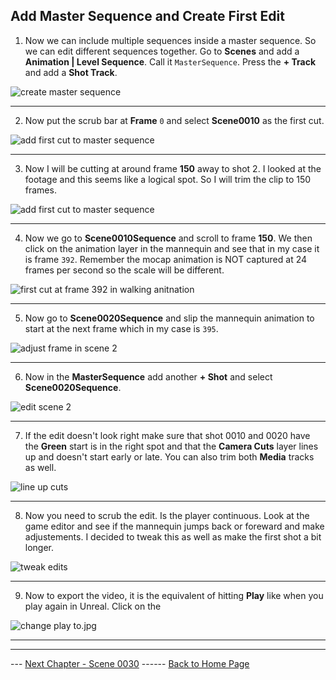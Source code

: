 ## Add Master Sequence and Create First Edit

1.  Now we can include multiple sequences inside a master sequence.  So we can edit different sequences together.  Go to **Scenes** and add a **Animation | Level Sequence**.  Call it `MasterSequence`.  Press the **+ Track** and add a **Shot Track**.

![create master sequence](../images/createMasterTrack.jpg)

***

2.  Now put the scrub bar at **Frame** `0` and select **Scene0010** as the first cut.

![add first cut to master sequence](../images/addFirstCut.jpg)

***

3.  Now I will be cutting at around frame **150** away to shot 2.  I looked at the footage and this seems like a logical spot.  So I will trim the clip to 150 frames.

![add first cut to master sequence](../images/150FramesLong.jpg)

***

4.  Now we go to **Scene0010Sequence** and scroll to frame **150**.  We then click on the animation layer in the mannequin and see that in my case it is frame `392`. Remember the mocap animation is NOT captured at 24 frames per second so the scale will be different.

![first cut at frame 392 in walking anitnation](../images/firstCut392.jpg)

***

5.  Now go to **Scene0020Sequence** and slip the mannequin animation to start at the next frame which in my case is `395`.

![adjust frame in scene 2](../images/moveScene2To395.jpg)

***

6.  Now in the **MasterSequence** add another **+ Shot** and select **Scene0020Sequence**.

![edit scene 2](../images/scene20Edit.jpg)

***

7. If the edit doesn't look right make sure that shot 0010 and 0020 have the **Green** start is in the right spot and that the **Camera Cuts** layer lines up and doesn't start early or late.  You can also trim both **Media** tracks as well.

![line up cuts](../images/lineUpCut.jpg)

***

8. Now you need to scrub the edit.  Is the player continuous.  Look at the game editor and see if the mannequin jumps back or foreward and make adjustements.  I decided to tweak this as well as make the first shot a bit longer.

![tweak edits](../images/tweakEdits.jpg)

***

9. Now to export the video, it is the equivalent of hitting **Play** like when you play again in Unreal. Click on the 

![change play to ](../images/newPieEditorWindow.jpg).jpg

***






***

--- [Next Chapter - Scene 0030](../shot_30/README.md) ------ [Back to Home Page](../README.md)